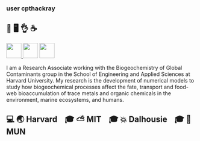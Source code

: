 ### user cpthackray 
## 🏃 🖥️ 👌 ☕  

<a href="#"><img src="https://img.shields.io/badge/_-_-blue.svg?style=social&logo=python" width=40> </a><a href="#"><img src="https://img.shields.io/badge/_-_-red.svg?logo=rust&style=social" width=40></a> <a href="#"><img src="https://img.shields.io/badge/_-_-black.svg?logo=fortran&style=social" width=40></a>


I am a Research Associate working with the Biogeochemistry of Global Contaminants group in the School of Engineering and Applied Sciences at Harvard University. My research is the development of numerical models to study how biogeochemical processes affect the fate, transport and food-web bioaccumulation of trace metals and organic chemicals in the environment, marine ecosystems, and humans.


## 💻 🌏 Harvard &nbsp;&nbsp;  🎓 ⛅ MIT &nbsp;&nbsp;  🎓 💥 Dalhousie  &nbsp;&nbsp; 🎓 🌊 MUN
 
 

<!--
<img src="https://www.python.org/static/community_logos/python-logo.png" alt="python" width="80"/><img src="https://www.rust-lang.org/logos/rust-logo-32x32.png" alt="https://www.rust-lang.org/logos/rust-logo-32x32.png" width="32" /><img src="https://simpleicons.org/icons/fortran.svg" alt="drawing" width="40"/>

**cpthackray/cpthackray** is a ✨ _special_ ✨ repository because its `README.md` (this file) appears on your GitHub profile.

Here are some ideas to get you started:

- 🔭 I’m currently working on ...
- 🌱 I’m currently learning ...
- 👯 I’m looking to collaborate on ...
- 🤔 I’m looking for help with ...
- 💬 Ask me about ...
- 📫 How to reach me: ...
- 😄 Pronouns: ...
- ⚡ Fun fact: ...
-->
